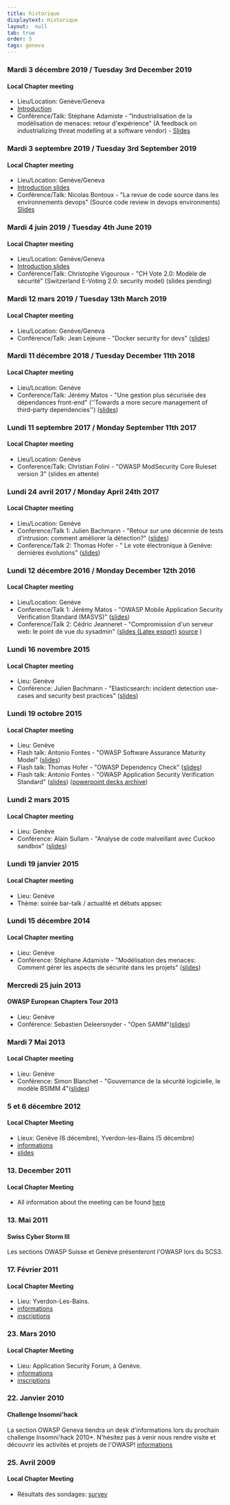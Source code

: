 ```yaml
---
title: historique
displaytext: Historique
layout:  null
tab: true
order: 5
tags: geneva
---
```



### Mardi 3 décembre 2019 / Tuesday 3rd December 2019

#### Local Chapter meeting

- Lieu/Location: Genève/Geneva
- [Introduction](./assets/slides/OWASP_Geneva_20191203_Opening_remarks.pdf)
- Conférence/Talk: Stéphane Adamiste - "Industrialisation de la modélisation de menaces: retour d'expérience" (A feedback on industrializing threat modelling at a software vendor) - [Slides](./assets/slides/OWASP_Geneva_20191203_-_Adamiste_-_Industrialisation_modelisation_menaces.pdf)

### Mardi 3 septembre 2019 / Tuesday 3rd September 2019

#### Local Chapter meeting

- Lieu/Location: Genève/Geneva
- [Introduction slides](./assets/slides/OWASP_Geneva_20190903_Start.pdf)
- Conférence/Talk: Nicolas Bontoux - "La revue de code source dans les environnements devops" (Source code review in devops environments) [Slides](./assets/slides/OWASP_Geneva_20190903_-_Nicolas_Bontoux_-_Code_review_in_devops.pdf)

### Mardi 4 juin 2019 / Tuesday 4th June 2019

#### Local Chapter meeting

- Lieu/Location: Genève/Geneva
- [Introduction slides](./assets/slides/OWASP_Geneva_20190604_Welcome.pdf)
- Conférence/Talk: Christophe Vigouroux - "CH Vote 2.0: Modèle de sécurité" (Switzerland E-Voting 2.0: security model) (slides pending)

### Mardi 12 mars 2019 / Tuesday 13th March 2019

#### Local Chapter meeting

- Lieu/Location: Genève/Geneva
- Conférence/Talk: Jean Lejeune - "Docker security for devs" ([slides](./assets/slides/20190312_-_OWASP_Geneva_Chapter_-_Docker_security.pdf))


### Mardi 11 décembre 2018 / Tuesday December 11th 2018

#### Local Chapter meeting

- Lieu/Location: Genève
- Conference/Talk: Jérémy Matos - "Une gestion plus sécurisée des dépendances front-end" (''Towards a more secure management of third-party dependencies'') ([slides](./assets/slides/OWASP_gestion_dependances_frontend.pdf))

### Lundi 11 septembre 2017 / Monday September 11th 2017

#### Local Chapter meeting

- Lieu/Location: Genève
- Conference/Talk: Christian Folini - "OWASP ModSecurity Core Ruleset version 3" (slides en attente)

### Lundi 24 avril 2017 / Monday April 24th 2017

#### Local Chapter meeting

- Lieu/Location: Genève
- Conference/Talk 1: Julien Bachmann - "Retour sur une décennie de tests d'intrusion: comment améliorer la détection?" ([slides](./assets/slides/Owasp2017_jbachmann.pdf))
- Conference/Talk 2: Thomas Hofer - " Le vote électronique à Genève: dernières évolutions" ([slides](./assets/slides/CHvote_%E2%80%93_towards_2.0.pdf))

### Lundi 12 décembre 2016 / Monday December 12th 2016

#### Local Chapter meeting

- Lieu/Location: Genève
- Conference/Talk 1: Jérémy Matos - "OWASP Mobile Application Security Verification Standard (MASVS)" ([slides](./assets/slides/OWASP_Geneva-Chapter_Meeting-20161212_Jeremy_Matos-MASVS.pdf))
- Conference/Talk 2: Cédric Jeanneret - "Compromission d'un serveur web: le point de vue du sysadmin" ([slides (Latex export)](./assets/slides/OWASP_Geneva-Chapter_Meeting-20161212_Cedric_Jeanneret-Serveurs_web_vu_du_sysadmin.pdf) [source](https://github.com/EthACKdotOrg/Presentations/tree/master/20161212) )


###  Lundi 16 novembre 2015

#### Local Chapter meeting

- Lieu: Genève
- Conférence: Julien Bachmann - "Elasticsearch: incident detection use-cases and security best practices" ([slides](https://speakerdeck.com/milkmix/elasticsearch-incident-detection-use-cases-and-security-best-practices))


### Lundi 19 octobre 2015

#### Local Chapter meeting

- Lieu: Genève
- Flash talk: Antonio Fontes - "OWASP Software Assurance Maturity Model" ([slides](./assets/slides/OWASP_Geneva-20151019-Antonio_Fontes-SAMM.pdf))
- Flash talk: Thomas Hofer - "OWASP Dependency Check" ([slides](./assets/slides/OWASP_Geneva-20151019-Thomas_Hofer-Dependency_Check.pdf))
- Flash talk: Antonio Fontes - "OWASP Application Security Verification Standard" ([slides](./assets/slides/OWASP_Geneva-20151019-Antonio_Fontes-ASVS.pdf))
([powerpoint decks archive](./assets/slides/OWASP_Geneva-20151019-Meeting_Slides_Deck.zip))<br />


### Lundi 2 mars 2015

#### Local Chapter meeting

- Lieu: Genève
- Conférence: Alain Sullam - "Analyse de code malveillant avec Cuckoo sandbox" ([slides](./assets/slides/OWASP_Geneva-2015_03_02-Alain_Sullam-CUCKOO.pdf))

### Lundi 19 janvier 2015

#### Local Chapter meeting

- Lieu: Genève
- Thème: soirée bar-talk / actualité et débats appsec

### Lundi 15 décembre 2014

#### Local Chapter meeting

- Lieu: Genève<br />
- Conférence: Stéphane Adamiste - "Modélisation des menaces: Comment gérer les aspects de sécurité dans les projets" ([slides](./assets/slides/1c_ThreatModelling_F.pptx))

### Mercredi 25 juin 2013

#### OWASP European Chapters Tour 2013

- Lieu: Genève
- Conférence: Sebastien Deleersnyder - "Open SAMM"([slides](./assets/slides/OpenSAMM_-_AppSecEU_2014_talk_seba_-_bart_v_Final.pptx))

### Mardi 7 Mai 2013

#### Local Chapter meeting

- Lieu: Genève
- Conférence: Simon Blanchet - "Gouvernance de la sécurité logicielle, le modèle BSIMM 4"([slides](./assets/slides/OWASP_Geneva-2013_05_07-Simon_Blanchet-BSIMM4.pptx))

### 5 et 6 décembre 2012

#### Local Chapter Meeting

- Lieux: Genève (6 décembre), Yverdon-les-Bains (5 décembre)
- [informations](http://lists.owasp.org/pipermail/owasp-geneva/2012-November/000039.html)
- [slides](./assets/slides/OWASP_Geneva-Sylvain_Maret-Web_services_security_REST_vs_SOAP.pdf)

### 13. December 2011

#### Local Chapter Meeting

- All information about the meeting can be found [here](https://lists.owasp.org/pipermail/owasp-switzerland/2011-December/000223.html)

### 13. Mai 2011

#### Swiss Cyber Storm III

Les sections OWASP Suisse et Genève présenteront l'OWASP lors du SCS3. 

### 17. Février 2011

#### Local Chapter Meeting

- Lieu: Yverdon-Les-Bains. 
- [informations](http://owasp.ch/geneva/owasp-communique-meeting-201102.pdf)
- [inscriptions](https://spreadsheets.google.com/a/owasp.org/viewform?hl=en&formkey=dGtYelV6X0NzZXRDV2pSbVBrX2xyUHc6MQ#gid=3)

### 23. Mars 2010

#### Local Chapter Meeting

- Lieu: Application Security Forum, à Genève. 
- [informations](http://owasp.ch/geneva/owasp-communique-meeting-201102.pdf) 
- [inscriptions](https://spreadsheets.google.com/a/owasp.org/viewform?hl=en&formkey=dGtYelV6X0NzZXRDV2pSbVBrX2xyUHc6MQ#gid=3)

### 22. Janvier 2010

#### Challenge Insomni'hack

La section OWASP Geneva tiendra un desk d'informations lors du prochain challenge Insomni'hack 2010*. N'hésitez pas à venir nous rendre visite et découvrir les activités et projets de l'OWASP! [informations](http://www.scrt.ch/pages/concours10.html)

### 25. Avril 2009 

#### Local Chapter Meeting

- Résultats des sondages: [survey](http://www.surveymonkey.com/s.aspx?sm=4Uj8sRJAAWEhZStomAIUfg_3d_3d)

